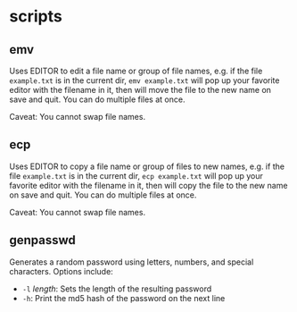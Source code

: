 # scripts

## emv
Uses EDITOR to edit a file name or group of file names, e.g. if the file `example.txt` is in the current dir, `emv example.txt` will pop up your favorite editor with the filename in it, then will move the file to the new name on save and quit. You can do multiple files at once.

Caveat: You cannot swap file names.

## ecp
Uses EDITOR to copy a file name or group of files to new names, e.g. if the file `example.txt` is in the current dir, `ecp example.txt` will pop up your favorite editor with the filename in it, then will copy the file to the new name on save and quit. You can do multiple files at once.

Caveat: You cannot swap file names.

## genpasswd
Generates a random password using letters, numbers, and special characters. Options include:
* `-l` _length_: Sets the length of the resulting password
* `-h`: Print the md5 hash of the password on the next line
